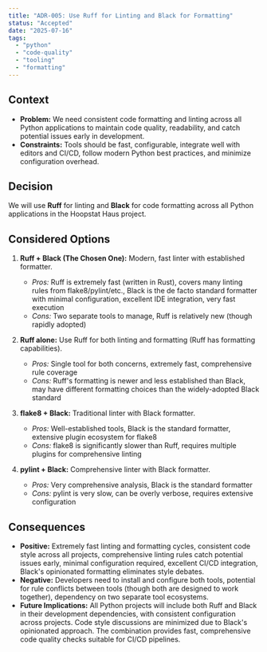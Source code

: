 ```yaml
---
title: "ADR-005: Use Ruff for Linting and Black for Formatting"
status: "Accepted"
date: "2025-07-16"
tags:
  - "python"
  - "code-quality"
  - "tooling"
  - "formatting"
---
```


## Context

* **Problem:** We need consistent code formatting and linting across all Python applications to maintain code quality, readability, and catch potential issues early in development.
* **Constraints:** Tools should be fast, configurable, integrate well with editors and CI/CD, follow modern Python best practices, and minimize configuration overhead.

## Decision

We will use **Ruff** for linting and **Black** for code formatting across all Python applications in the Hoopstat Haus project.

## Considered Options

1. **Ruff + Black (The Chosen One):** Modern, fast linter with established formatter.
   * *Pros:* Ruff is extremely fast (written in Rust), covers many linting rules from flake8/pylint/etc., Black is the de facto standard formatter with minimal configuration, excellent IDE integration, very fast execution
   * *Cons:* Two separate tools to manage, Ruff is relatively new (though rapidly adopted)

2. **Ruff alone:** Use Ruff for both linting and formatting (Ruff has formatting capabilities).
   * *Pros:* Single tool for both concerns, extremely fast, comprehensive rule coverage
   * *Cons:* Ruff's formatting is newer and less established than Black, may have different formatting choices than the widely-adopted Black standard

3. **flake8 + Black:** Traditional linter with Black formatter.
   * *Pros:* Well-established tools, Black is the standard formatter, extensive plugin ecosystem for flake8
   * *Cons:* flake8 is significantly slower than Ruff, requires multiple plugins for comprehensive linting

4. **pylint + Black:** Comprehensive linter with Black formatter.
   * *Pros:* Very comprehensive analysis, Black is the standard formatter
   * *Cons:* pylint is very slow, can be overly verbose, requires extensive configuration

## Consequences

* **Positive:** Extremely fast linting and formatting cycles, consistent code style across all projects, comprehensive linting rules catch potential issues early, minimal configuration required, excellent CI/CD integration, Black's opinionated formatting eliminates style debates.
* **Negative:** Developers need to install and configure both tools, potential for rule conflicts between tools (though both are designed to work together), dependency on two separate tool ecosystems.
* **Future Implications:** All Python projects will include both Ruff and Black in their development dependencies, with consistent configuration across projects. Code style discussions are minimized due to Black's opinionated approach. The combination provides fast, comprehensive code quality checks suitable for CI/CD pipelines.